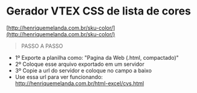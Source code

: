 # Gerador VTEX CSS de lista de cores

[http://henriquemelanda.com.br/sku-color/](http://henriquemelanda.com.br/sku-color/)

> PASSO A PASSO

* 1º Exporte a planilha como: "Pagina da Web (.html, compactado)"
* 2º Coloque esse arquivo exportado em um servidor
* 3º Copie a url do servidor e coloque no campo a baixo
* Use essa url para ver funcionando: http://henriquemelanda.com.br/html-excel/cvs.html
